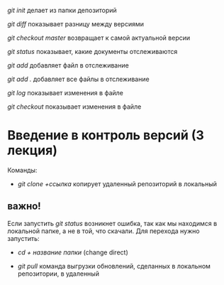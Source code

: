 *git init* делает из папки депозиторий

*git diff* показывает разницу между версиями

*git checkout master* возвращает к самой актуальной версии

*git status* показывает, какие документы отслеживаются

*git add* добавляет файл в отслеживание

*git add .* добавляет все файлы в отслеживание

*git log* показывает изменения в файле

*git checkout* показывает изменения в файле

# Введение в контроль версий (3 лекция)

Команды:

* *git clone +ссылка* копирует удаленный репозиторий в локальный

## важно! 
Если запустить *git status* возникнет ошибка, так как мы находимся в локальной папке, а не в той, что скачали. Для перехода нужно запустить:

* *cd + название папки* (change direct) 

* *git pull* команда выгрузки обновлений, сделанных в локальном репозитории, в удаленный